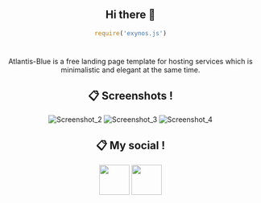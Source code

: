 <div align="center">

## Hi there 👋
```js
require('exynos.js')
```
#
Atlantis-Blue is a free landing page template for hosting services which is minimalistic and elegant at the same time.
 
## 📋 Screenshots !
 ![Screenshot_2](https://user-images.githubusercontent.com/103925997/204872057-861b1410-ee2d-4b25-bd84-da4ca1907479.png)
![Screenshot_3](https://user-images.githubusercontent.com/103925997/204872093-1fcdb73f-6fd5-4864-a4c7-fc7ef771b6ea.png)
![Screenshot_4](https://user-images.githubusercontent.com/103925997/204872129-09236626-39aa-4661-9abc-1b616d778a7a.png)

  
## 📋 My social !

<a href="https://discord.gg/QgkKCq7WJW"><img src="https://i.imgur.com/7GB2pPW.png" height="60px"></a>
<a href="https://github.com/Exynos-Development"><img src="https://i.imgur.com/Jf9shUY.png" height="60px"></a>
</div>
